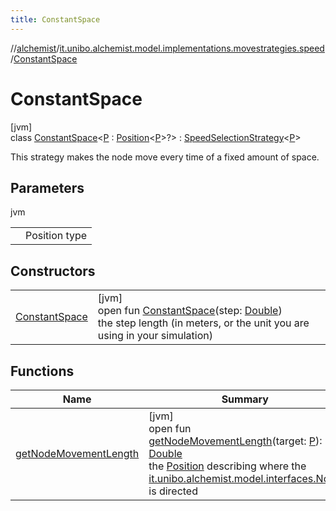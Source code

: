 ```yaml
---
title: ConstantSpace
---
```

//[alchemist](../../../index.html)/[it.unibo.alchemist.model.implementations.movestrategies.speed](../index.html)/[ConstantSpace](index.html)



# ConstantSpace



[jvm]\
class [ConstantSpace](index.html)<[P](index.html) : [Position](../../it.unibo.alchemist.model.interfaces/-position/index.html)<[P](../../it.unibo.alchemist.model.interfaces/-route/index.html)>?> : [SpeedSelectionStrategy](../../it.unibo.alchemist.model.interfaces.movestrategies/-speed-selection-strategy/index.html)<[P](../../it.unibo.alchemist.model.interfaces/-route/index.html)> 

This strategy makes the node move every time of a fixed amount of space.



## Parameters


jvm

| | |
|---|---|
| <P> | Position type |



## Constructors


| | |
|---|---|
| [ConstantSpace](-constant-space.html) | [jvm]<br>open fun [ConstantSpace](-constant-space.html)(step: [Double](https://kotlinlang.org/api/latest/jvm/stdlib/kotlin/-double/index.html))<br>the step length (in meters, or the unit you are using in your simulation) |


## Functions


| Name | Summary |
|---|---|
| [getNodeMovementLength](get-node-movement-length.html) | [jvm]<br>open fun [getNodeMovementLength](get-node-movement-length.html)(target: [P](../../it.unibo.alchemist.model.interfaces/-route/index.html)): [Double](https://kotlinlang.org/api/latest/jvm/stdlib/kotlin/-double/index.html)<br>the [Position](../../it.unibo.alchemist.model.interfaces/-position/index.html) describing where the [it.unibo.alchemist.model.interfaces.Node](../../it.unibo.alchemist.model.interfaces/-node/index.html) is directed |


